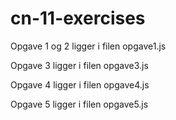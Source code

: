 # cn-11-exercises

Opgave 1 og 2 ligger i filen opgave1.js

Opgave 3 ligger i filen opgave3.js

Opgave 4 ligger i filen opgave4.js

Opgave 5 ligger i filen opgave5.js

